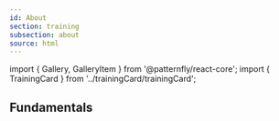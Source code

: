 ```yaml
---
id: About
section: training
subsection: about
source: html
---
```


import { Gallery, GalleryItem } from '@patternfly/react-core';
import { TrainingCard } from '../trainingCard/trainingCard';

## Fundamentals

<Gallery hasGutter>
  <GalleryItem>
    <TrainingCard
      trainingType="html-css"
      title="The building blocks of PatternFly"
      level="beginner"
      time="20 minutes"
      description="Learn about components, layouts, and demos."
      subsection="html"
      katacodaId="the-building-blocks-of-patternfly"
    />
  </GalleryItem>
  <GalleryItem>
    <TrainingCard
      trainingType="html-css"
      title="Variable naming principles"
      level="intermediate"
      time="20 minutes"
      description="Create and override component and global variables by following BEM naming principles."
      subsection="html"
      katacodaId="variable-naming-principles"
    />
  </GalleryItem>
  <GalleryItem>
    <TrainingCard
      trainingType="html-css"
      title="Modifiers and utilities"
      level="beginner"
      time="15 minutes"
      description="Apply modifier and utility classes to create new variations."
      subsection="html"
      katacodaId="modifiers-and-utilities"
    />
  </GalleryItem>
  <GalleryItem>
    <TrainingCard
      trainingType="html-css"
      title="Layouts"
      level="beginner"
      time="25 minutes"
      description="Learn how to use all seven of PatternFly's layouts."
      subsection="html"
      katacodaId="layouts"
    />
  </GalleryItem>
  <GalleryItem>
    <TrainingCard
      trainingType="html-css"
      title="Override and extend variables"
      level="advanced"
      time="25 minutes"
      description="Practice overriding and extending variables to create new designs."
      subsection="html"
      katacodaId="override-and-extend-variables"
    />
  </GalleryItem>
</Gallery>
